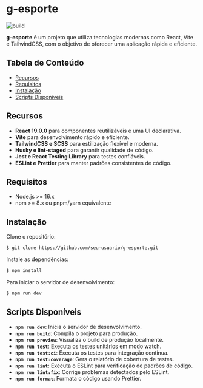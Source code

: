 # g-esporte

![build](https://img.shields.io/badge/build-passing-brightgreen.svg)

**g-esporte** é um projeto que utiliza tecnologias modernas como React, Vite e TailwindCSS, com o objetivo de oferecer uma aplicação rápida e eficiente.

## Tabela de Conteúdo

- [Recursos](#recursos)
- [Requisitos](#requisitos)
- [Instalação](#instalação)
- [Scripts Disponíveis](#scripts-disponíveis)

## Recursos

- **React 19.0.0** para componentes reutilizáveis e uma UI declarativa.
- **Vite** para desenvolvimento rápido e eficiente.
- **TailwindCSS e SCSS** para estilização flexível e moderna.
- **Husky e lint-staged** para garantir qualidade de código.
- **Jest e React Testing Library** para testes confiáveis.
- **ESLint e Prettier** para manter padrões consistentes de código.

## Requisitos

- Node.js >= 16.x
- npm >= 8.x ou pnpm/yarn equivalente

## Instalação

Clone o repositório:

```bash
$ git clone https://github.com/seu-usuario/g-esporte.git
```

Instale as dependências:

```bash
$ npm install
```

Para iniciar o servidor de desenvolvimento:

```bash
$ npm run dev
```

## Scripts Disponíveis

- **`npm run dev`**: Inicia o servidor de desenvolvimento.
- **`npm run build`**: Compila o projeto para produção.
- **`npm run preview`**: Visualiza o build de produção localmente.
- **`npm run test`**: Executa os testes unitários em modo watch.
- **`npm run test:ci`**: Executa os testes para integração contínua.
- **`npm run test:coverage`**: Gera o relatório de cobertura de testes.
- **`npm run lint`**: Executa o ESLint para verificação de padrões de código.
- **`npm run lint:fix`**: Corrige problemas detectados pelo ESLint.
- **`npm run format`**: Formata o código usando Prettier.
